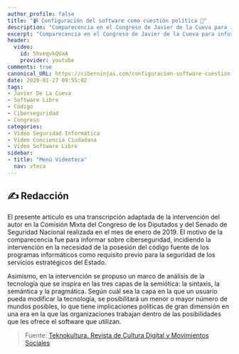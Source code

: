 ```yaml
---
author_profile: false
title: "📹 Configuración del software como cuestión política 🔐"
description: "Comparecencia en el Congreso de Javier de la Cueva para informar sobre ciberseguridad y la importancia de la posesión del código fuente como requisito fundamental para la seguridad estratégica del Estado"
excerpt: "Comparecencia en el Congreso de Javier de la Cueva para informar sobre ciberseguridad y la importancia de la posesión del código fuente como requisito fundamental para la seguridad estratégica del Estado"
header:
  video:
    id: 5hveqvkQUaA
    provider: youtube
comments: true
canonical_URL: https://ciberninjas.com/configuracion-software-cuestion-politica/
date: 2020-01-27 09:55:02
tags:
- Javier De La Cueva
- Software Libre
- Código
- Ciberseguridad
- Congreso
categories:
- Vídeo Seguridad Informática
- Vídeo Conciencia Ciudadana
- Vídeo Software Libre
sidebar:
- title: "Menú Videoteca"
  nav: vteca
---
```

## ✍ Redacción

El presente artículo es una transcripción adaptada de la intervención del autor en la Comisión Mixta del Congreso de los Diputados y del Senado de Seguridad Nacional realizada en el mes de enero de 2019. El motivo de la comparecencia fue para informar sobre ciberseguridad, incidiendo la intervención en la necesidad de la posesión del código fuente de los programas informáticos como requisito previo para la seguridad de los servicios estratégicos del Estado.

Asimismo, en la intervención se propuso un marco de análisis de la tecnología que se inspira en las tres capas de la semiótica: la sintaxis, la semántica y la pragmática. Según cuál sea la capa en la que un usuario pueda modificar la tecnología, se posibilitará un menor o mayor número de mundos posibles, lo que tiene implicaciones políticas de gran dimensión en una era en la que las organizaciones trabajan dentro de las posibilidades que les ofrece el software que utilizan.

> Fuente: [Teknokultura. Revista de Cultura Digital y Movimientos Sociales](https://revistas.ucm.es/index.php/TEKN/article/view/63795)

